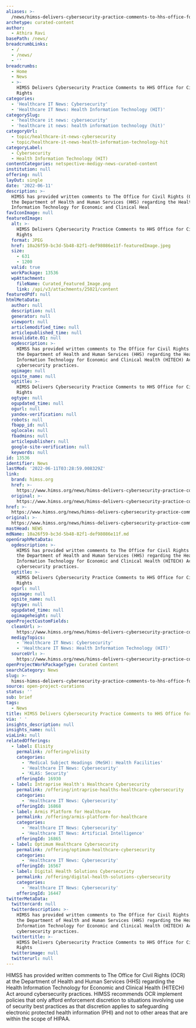 ```yaml
---
aliases: >-
  /news/himss-delivers-cybersecurity-practice-comments-to-hhs-office-for-civil-rights
archetype: curated-content
author:
  - Athira Ravi
basePath: /news/
breadcrumbLinks:
  - /
  - /news/
  - ''
breadcrumbs:
  - Home
  - News
  - >-
    HIMSS Delivers Cybersecurity Practice Comments to HHS Office for Civil
    Rights
categories:
  - 'Healthcare IT News: Cybersecurity'
  - 'Healthcare IT News: Health Information Technology (HIT)'
categorySlug:
  - 'healthcare it news: cybersecurity'
  - 'healthcare it news: health information technology (hit)'
categoryUrl:
  - topic/healthcare-it-news-cybersecurity
  - topic/healthcare-it-news-health-information-technology-hit
categoryLabel:
  - Cybersecurity
  - Health Information Technology (HIT)
contentCategories: netspective-medigy-news-curated-content
institution: null
offering: null
layOut: single
date: '2022-06-11'
description: >-
  HIMSS has provided written comments to The Office for Civil Rights (OCR) at
  the Department of Health and Human Services (HHS) regarding the Health
  Information Technology for Economic and Clinical Heal
favIconImage: null
featuredImage:
  alt: >-
    HIMSS Delivers Cybersecurity Practice Comments to HHS Office for Civil
    Rights
  format: JPEG
  href: 10a26f59-bc3d-5b48-82f1-def98086e11f-featuredImage.jpeg
  size:
    - 631
    - 1200
  valid: true
  workPackage: 13536
  wpAttachment:
    fileName: Curated_Featured_Image.png
    link: /api/v3/attachments/25021/content
featuredPdf: null
htmlMetaData:
  author: null
  description: null
  generator: null
  viewport: null
  articlemodified_time: null
  articlepublished_time: null
  msvalidate.01: null
  ogdescription: >-
    HIMSS has provided written comments to The Office for Civil Rights (OCR) at
    the Department of Health and Human Services (HHS) regarding the Health
    Information Technology for Economic and Clinical Health (HITECH) Act around
    cybersecurity practices.
  ogimage: null
  ogsite_name: null
  ogtitle: >-
    HIMSS Delivers Cybersecurity Practice Comments to HHS Office for Civil
    Rights
  ogtype: null
  ogupdated_time: null
  ogurl: null
  yandex-verification: null
  robots: null
  fbapp_id: null
  oglocale: null
  fbadmins: null
  articlepublisher: null
  google-site-verification: null
  keywords: null
id: 13536
identifier: News
lastMod: '2022-06-11T03:28:59.008329Z'
link:
  brand: himss.org
  href: >-
    https://www.himss.org/news/himss-delivers-cybersecurity-practice-comments-hhs-office-civil-rights-1
  original: >-
    https://www.himss.org/news/himss-delivers-cybersecurity-practice-comments-hhs-office-civil-rights-1
href: >-
  https://www.himss.org/news/himss-delivers-cybersecurity-practice-comments-hhs-office-civil-rights-1
original: >-
  https://www.himss.org/news/himss-delivers-cybersecurity-practice-comments-hhs-office-civil-rights-1
mastHead: NEWS
mdName: 10a26f59-bc3d-5b48-82f1-def98086e11f.md
openGraphMetaData:
  ogdescription: >-
    HIMSS has provided written comments to The Office for Civil Rights (OCR) at
    the Department of Health and Human Services (HHS) regarding the Health
    Information Technology for Economic and Clinical Health (HITECH) Act around
    cybersecurity practices.
  ogtitle: >-
    HIMSS Delivers Cybersecurity Practice Comments to HHS Office for Civil
    Rights
  ogurl: null
  ogimage: null
  ogsite_name: null
  ogtype: null
  ogupdated_time: null
  ogimageheight: null
openProjectCustomFields:
  cleanUrl: >-
    https://www.himss.org/news/himss-delivers-cybersecurity-practice-comments-hhs-office-civil-rights-1
  medigyTopics:
    - 'Healthcare IT News: Cybersecurity'
    - 'Healthcare IT News: Health Information Technology (HIT)'
  sourceUrl: >-
    https://www.himss.org/news/himss-delivers-cybersecurity-practice-comments-hhs-office-civil-rights-1
openProjectWorkPackageType: Curated Content
searchCategory: News
slug: >-
  himss-himss-delivers-cybersecurity-practice-comments-to-hhs-office-for-civil-rights
source: open-project-curations
status: ''
sub: brief
tags:
  - News
title: HIMSS Delivers Cybersecurity Practice Comments to HHS Office for Civil Rights
via: ' '
insights_description: null
insights_name: null
viaLink: null
relatedOfferings:
  - label: Elisity
    permalink: /offering/elisity
    categories:
      - 'Medical Subject Headings (MeSH): Health Facilities'
      - 'Healthcare IT News: Cybersecurity'
      - 'KLAS: Security'
    offeringId: 16930
  - label: Intraprise Health's Healthcare Cybersecurity
    permalink: /offering/intraprise-healths-healthcare-cybersecurity
    categories:
      - 'Healthcare IT News: Cybersecurity'
    offeringId: 16868
  - label: Armis Platform for Healthcare
    permalink: /offering/armis-platform-for-healthcare
    categories:
      - 'Healthcare IT News: Cybersecurity'
      - 'Healthcare IT News: Artificial Intelligence'
    offeringId: 16865
  - label: Optimum Healthcare Cybersecurity
    permalink: /offering/optimum-healthcare-cybersecurity
    categories:
      - 'Healthcare IT News: Cybersecurity'
    offeringId: 16567
  - label: Digital Health Solutions Cybersecurity
    permalink: /offering/digital-health-solutions-cybersecurity
    categories:
      - 'Healthcare IT News: Cybersecurity'
    offeringId: 16447
twitterMetaData:
  twittercard: null
  twitterdescription: >-
    HIMSS has provided written comments to The Office for Civil Rights (OCR) at
    the Department of Health and Human Services (HHS) regarding the Health
    Information Technology for Economic and Clinical Health (HITECH) Act around
    cybersecurity practices.
  twittertitle: >-
    HIMSS Delivers Cybersecurity Practice Comments to HHS Office for Civil
    Rights
  twitterimage: null
  twitterurl: null
---
```

<p>HIMSS has provided written comments to The Office for Civil Rights (OCR) at the Department of Health and Human Services (HHS) regarding the Health Information Technology for Economic and Clinical Health (HITECH) Act around cybersecurity practices.
HIMSS recommends OCR implement policies that only afford enforcement discretion to situations involving use of security best practices as that discretion applies to safeguarding electronic protected health information (PHI) and not to other areas that are within the scope of HIPAA.</p>